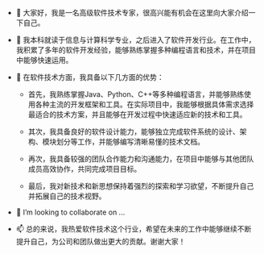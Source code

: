 - 👋 大家好，我是一名高级软件技术专家，很高兴能有机会在这里向大家介绍一下自己。
- 👀 我本科就读于信息与计算科学专业，之后进入了软件开发行业。在工作中，我积累了多年的软件开发经验，能够熟练掌握多种编程语言和技术，并在项目中能够快速运用。
- 🌱 在软件技术方面，我具备以下几方面的优势：
  - 首先，我熟练掌握Java、Python、C++等多种编程语言，并能够熟练使用各种主流的开发框架和工具。在实际项目中，我能够根据具体需求选择最适合的技术方案，并且能够在开发过程中快速适应新的技术和工具。    

  - 其次，我具备良好的软件设计能力，能够独立完成软件系统的设计、架构、模块划分等工作，并能够编写清晰易懂的技术文档。   

  - 再次，我具备较强的团队合作能力和沟通能力，在项目中能够与其他团队成员高效协作，共同完成项目目标。   

  - 最后，我对新技术和新思想保持着强烈的探索和学习欲望，不断提升自己并拓展自己的技术视野。  


- 💞️ I’m looking to collaborate on ...
- 📫 总的来说，我热爱软件技术这个行业，希望在未来的工作中能够继续不断提升自己，为公司和团队做出更大的贡献。谢谢大家！





